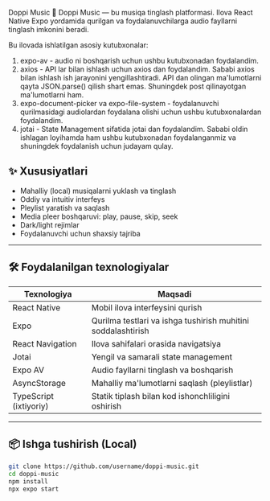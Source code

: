 Doppi Music 🎵
Doppi Music — bu musiqa tinglash platformasi. Ilova React Native Expo yordamida qurilgan va foydalanuvchilarga audio fayllarni tinglash imkonini beradi.

Bu ilovada ishlatilgan asosiy kutubxonalar:

1. expo-av - audio ni boshqarish uchun ushbu kutubxonadan foydalandim.
2. axios - API lar bilan ishlash uchun axios dan foydalandim. Sababi axios bilan ishlash ish jarayonini yengillashtiradi. API dan olingan ma'lumotlarni qayta JSON.parse() qilish shart emas. Shuningdek post qilinayotgan ma'lumotlarni ham. 
3. expo-document-picker va expo-file-system - foydalanuvchi qurilmasidagi audiolardan foydalana olishi uchun ushbu kutubxonalardan foydalandim.
4. jotai - State Management sifatida jotai dan foydalandim. Sababi oldin ishlagan loyihamda ham ushbu kutubxonadan foydalanganmiz va shuningdek foydalanish uchun judayam qulay. 

## ✨ Xususiyatlari

- Mahalliy (local) musiqalarni yuklash va tinglash
- Oddiy va intuitiv interfeys
- Pleylist yaratish va saqlash
- Media pleer boshqaruvi: play, pause, skip, seek
- Dark/light rejimlar
- Foydalanuvchi uchun shaxsiy tajriba

---

## 🛠 Foydalanilgan texnologiyalar

| Texnologiya       | Maqsadi                                      |
|-------------------|-----------------------------------------------|
| React Native      | Mobil ilova interfeysini qurish               |
| Expo              | Qurilma testlari va ishga tushirish muhitini soddalashtirish |
| React Navigation  | Ilova sahifalari orasida navigatsiya          |
| Jotai             | Yengil va samarali state management           |
| Expo AV           | Audio fayllarni tinglash va boshqarish        |
| AsyncStorage      | Mahalliy ma'lumotlarni saqlash (pleylistlar)  |
| TypeScript (ixtiyoriy) | Statik tiplash bilan kod ishonchliligini oshirish |

---

## 📦 Ishga tushirish (Local)

```bash
git clone https://github.com/username/doppi-music.git
cd doppi-music
npm install
npx expo start
